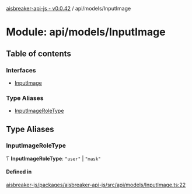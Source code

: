 [aisbreaker-api-js - v0.0.42](../README.md) / api/models/InputImage

# Module: api/models/InputImage

## Table of contents

### Interfaces

- [InputImage](../interfaces/api_models_InputImage.InputImage.md)

### Type Aliases

- [InputImageRoleType](api_models_InputImage.md#inputimageroletype)

## Type Aliases

### InputImageRoleType

Ƭ **InputImageRoleType**: ``"user"`` \| ``"mask"``

#### Defined in

[aisbreaker-js/packages/aisbreaker-api-js/src/api/models/InputImage.ts:22](https://github.com/aisbreaker/aisbreaker-js/blob/develop/packages/aisbreaker-api-js/src/api/models/InputImage.ts#L22)
